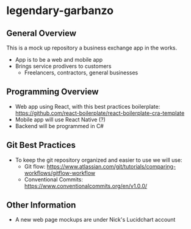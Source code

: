 # legendary-garbanzo

## General Overview
This is a mock up repository a business exchange app in the works.
 - App is to be a web and mobile app
 - Brings service prodivers to customers
   - Freelancers, contractors, general businesses

## Programming Overview
 - Web app using React, with this best practices boilerplate: https://github.com/react-boilerplate/react-boilerplate-cra-template
 - Mobile app will use React Native (?)
 - Backend will be programmed in C#

## Git Best Practices
 - To keep the git repository organized and easier to use we will use:
   - Git flow: https://www.atlassian.com/git/tutorials/comparing-workflows/gitflow-workflow
   - Conventional Commits: https://www.conventionalcommits.org/en/v1.0.0/

## Other Information
 - A new web page mockups are under Nick's Lucidchart account
